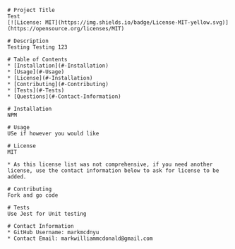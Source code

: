 
    # Project Title
    Test
    [![License: MIT](https://img.shields.io/badge/License-MIT-yellow.svg)](https://opensource.org/licenses/MIT)

    # Description
    Testing Testing 123

    # Table of Contents 
    * [Installation](#-Installation)
    * [Usage](#-Usage)
    * [License](#-Installation)
    * [Contributing](#-Contributing)
    * [Tests](#-Tests)
    * [Questions](#-Contact-Information)
    
    # Installation
    NPM

    # Usage
    USe if however you would like 

    # License 
    MIT

    * As this license list was not comprehensive, if you need another license, use the contact information below to ask for license to be added. 
    
    # Contributing 
    Fork and go code

    # Tests
    Use Jest for Unit testing 

    # Contact Information 
    * GitHub Username: markmcdnyu
    * Contact Email: markwilliammcdonald@gmail.com
    
    